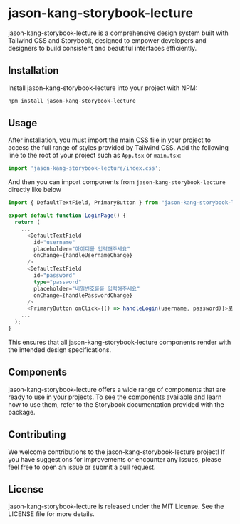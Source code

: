 # jason-kang-storybook-lecture

jason-kang-storybook-lecture is a comprehensive design system built with Tailwind CSS and Storybook, designed to empower developers and designers to build consistent and beautiful interfaces efficiently.

## Installation

Install jason-kang-storybook-lecture into your project with NPM:

```bash
npm install jason-kang-storybook-lecture
```

## Usage

After installation, you must import the main CSS file in your project to access the full range of styles provided by Tailwind CSS. Add the following line to the root of your project such as `App.tsx` or `main.tsx`:

```javascript
import 'jason-kang-storybook-lecture/index.css';
```

And then you can import components from `jason-kang-storybook-lecture` directly like below

```typescript
import { DefaultTextField, PrimaryButton } from "jason-kang-storybook-lecture";

export default function LoginPage() {
  return (
    ...
      <DefaultTextField
        id="username"
        placeholder="아이디를 입력해주세요"
        onChange={handleUsernameChange}
      />
      <DefaultTextField
        id="password"
        type="password"
        placeholder="비밀번호를를 입력해주세요"
        onChange={handlePasswordChange}
      />
      <PrimaryButton onClick={() => handleLogin(username, password)}>로그인</PrimaryButton>
    ...
  );
}
```

This ensures that all jason-kang-storybook-lecture components render with the intended design specifications.

## Components
jason-kang-storybook-lecture offers a wide range of components that are ready to use in your projects. To see the components available and learn how to use them, refer to the Storybook documentation provided with the package.

## Contributing
We welcome contributions to the jason-kang-storybook-lecture project! If you have suggestions for improvements or encounter any issues, please feel free to open an issue or submit a pull request.

## License
jason-kang-storybook-lecture is released under the MIT License. See the LICENSE file for more details.

